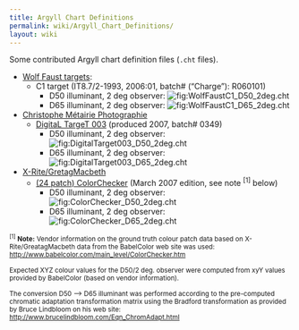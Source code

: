 ```yaml
---
title: Argyll Chart Definitions
permalink: wiki/Argyll_Chart_Definitions/
layout: wiki
---
```


Some contributed Argyll chart definition files (`.cht` files).

-   [Wolf Faust targets](http://www.targets.coloraid.de/):
    -   C1 target (IT8.7/2-1993, 2006:01, batch\# (“Charge”): R060101)
        -   D50 illuminant, 2 deg observer:
            ![](WolfFaustC1_D50_2deg.cht "fig:WolfFaustC1_D50_2deg.cht")
        -   D65 illuminant, 2 deg observer:
            ![](WolfFaustC1_D65_2deg.cht "fig:WolfFaustC1_D65_2deg.cht")
-   [Christophe Métairie
    Photographie](http://www.christophe-metairie-photographie.com)
    -   [DigitaL TargeT
        003](http://pagesperso-orange.fr/christophe.metairie.photographie/eng%20digital%20target.html#The%20DigitaL%20TargeT)
        (produced 2007, batch\# 0349)
        -   D50 illuminant, 2 deg observer:
            ![](DigitalTarget003_D50_2deg.cht "fig:DigitalTarget003_D50_2deg.cht")
        -   D65 illuminant, 2 deg observer:
            ![](DigitalTarget003_D65_2deg.cht "fig:DigitalTarget003_D65_2deg.cht")
-   [X-Rite/GretagMacbeth](http://www.xrite.com/product_overview.aspx?ID=820&Action=Specifications)
    -   [(24 patch)
        ColorChecker](http://www.babelcolor.com/main_level/ColorChecker.htm)
        (March 2007 edition, see note <sup>\[1\]</sup> below)
        -   D50 illuminant, 2 deg observer:
            ![](ColorChecker_D50_2deg.cht "fig:ColorChecker_D50_2deg.cht")
        -   D65 illuminant, 2 deg observer:
            ![](ColorChecker_D65_2deg.cht "fig:ColorChecker_D65_2deg.cht")

<small><sup>\[1\]</sup> **Note:** Vendor information on the ground truth
colour patch data based on X-Rite/GreatagMacbeth data from the
BabelColor web site was used:
<http://www.babelcolor.com/main_level/ColorChecker.htm>

Expected XYZ colour values for the D50/2 deg. observer were computed
from xyY values provided by BabelColor (based on vendor information).

The conversion D50 --&gt; D65 illuminant was performed according to the
pre-computed chromatic adaptation transformation matrix using the
Bradford transformation as provided by Bruce Lindbloom on his web site:
<http://www.brucelindbloom.com/Eqn_ChromAdapt.html> </small>
